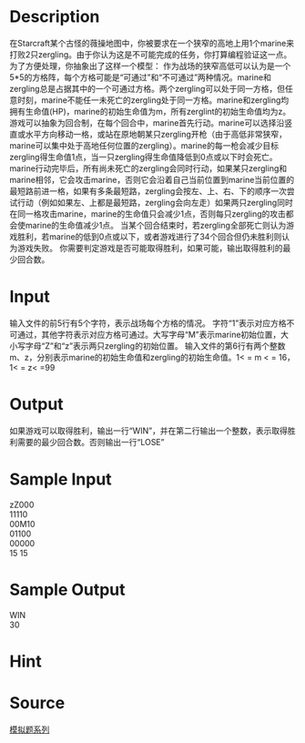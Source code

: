 
# Description

<div class="content">在Starcraft某个古怪的薇操地图中，你被要求在一个狭窄的高地上用1个marine来打败2只zergling。由于你认为这是不可能完成的任务，你打算编程验证这一点。
为了方便处理，你抽象出了这样一个模型：
作为战场的狭窄高低可以认为是一个5*5的方格阵，每个方格可能是“可通过”和“不可通过”两种情况。marine和zergling总是占据其中的一个可通过方格。两个zergling可以处于同一方格，但任意时刻，marine不能任一未死亡的zergling处于同一方格。marine和zergling均拥有生命值(HP)，marine的初始生命值为m，所有zerglint的初始生命值均为z。
游戏可以抽象为回合制，在每个回合中，marine首先行动。marine可以选择沿竖直或水平方向移动一格，或站在原地朝某只zergling开枪（由于高低非常狭窄，marine可以集中处于高地任何位置的zergling）。marine的每一枪会减少目标zergling得生命值1点，当一只zergling得生命值降低到0点或以下时会死亡。
marine行动完毕后，所有尚未死亡的zergling会同时行动，如果某只zergling和marine相邻，它会攻击marine，否则它会沿着自己当前位置到marine当前位置的最短路前进一格，如果有多条最短路，zergling会按左、上、右、下的顺序一次尝试行动（例如如果左、上都是最短路，zergling会向左走）如果两只zergling同时在同一格攻击marine，marine的生命值只会减少1点，否则每只zergling的攻击都会使marine的生命值减少1点。
当某个回合结束时，若zergling全部死亡则认为游戏胜利，若marine的低到0点或以下，或者游戏进行了34个回合但仍未胜利则认为游戏失败。
你需要判定游戏是否可能取得胜利，如果可能，输出取得胜利的最少回合数。
</div>

# Input

<div class="content">输入文件的前5行有5个字符，表示战场每个方格的情况。
字符“1”表示对应方格不可通过，其他字符表示对应方格可通过。大写字母“M”表示marine初始位置，大小写字母“Z”和“z”表示两只zergling的初始位置。
输入文件的第6行有两个整数m、z，分别表示marine的初始生命值和zergling的初始生命值。1&lt; = m &lt; = 16，1&lt; = z&lt; =99</div>

# Output

<div class="content">如果游戏可以取得胜利，输出一行“WIN”，并在第二行输出一个整数，表示取得胜利需要的最少回合数。否则输出一行“LOSE”</div>

# Sample Input

<div class="content"><span class="sampledata">zZ000 <br/>
11110 <br/>
00M10 <br/>
01100 <br/>
00000 <br/>
15 15 </span></div>

# Sample Output

<div class="content"><span class="sampledata">WIN <br/>
30 </span></div>

# Hint

<div class="content"><p></p></div>

# Source

<div class="content"><p><a href="problemset.php?search=模拟题系列">模拟题系列</a></p></div>

